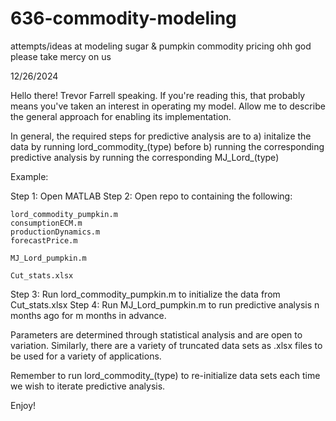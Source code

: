 # 636-commodity-modeling
attempts/ideas at modeling sugar &amp; pumpkin commodity pricing ohh god please take mercy on us

12/26/2024

Hello there! Trevor Farrell speaking. If you're reading this, that probably
means you've taken an interest in operating my model. Allow me to describe
the general approach for enabling its implementation.

In general, the required steps for predictive analysis are to a) initalize the 
data by running lord_commodity_(type) before b) running the corresponding 
predictive analysis by running the corresponding MJ_Lord_(type)

Example:

Step 1: Open MATLAB
Step 2: Open repo to containing the following:

	lord_commodity_pumpkin.m
	consumptionECM.m
	productionDynamics.m
	forecastPrice.m

	MJ_Lord_pumpkin.m

	Cut_stats.xlsx

Step 3: Run lord_commodity_pumpkin.m to initialize the data from Cut_stats.xlsx
Step 4: Run MJ_Lord_pumpkin.m to run predictive analysis n months ago for m
months in advance. 

Parameters are determined through statistical analysis and are open to 
variation. Similarly, there are a variety of truncated data sets as .xlsx
files to be used for a variety of applications. 

Remember to run lord_commodity_(type) to re-initialize data sets each
time we wish to iterate predictive analysis. 

Enjoy!
